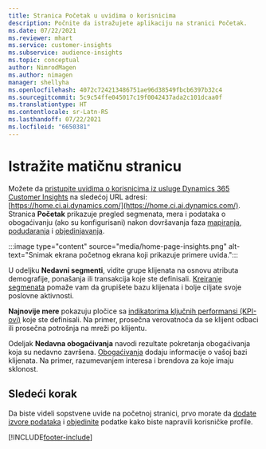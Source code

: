 ```yaml
---
title: Stranica Početak u uvidima o korisnicima
description: Počnite da istražujete aplikaciju na stranici Početak.
ms.date: 07/22/2021
ms.reviewer: mhart
ms.service: customer-insights
ms.subservice: audience-insights
ms.topic: conceptual
author: NimrodMagen
ms.author: nimagen
manager: shellyha
ms.openlocfilehash: 4072c724213486751ae96d38549fbcb6397b32c4
ms.sourcegitcommit: 5c9c54ffe045017c19f0042437ada2c101dcaa0f
ms.translationtype: HT
ms.contentlocale: sr-Latn-RS
ms.lasthandoff: 07/22/2021
ms.locfileid: "6650381"
---
```

# <a name="explore-the-home-page"></a>Istražite matičnu stranicu

Možete da [pristupite uvidima o korisnicima iz usluge Dynamics 365 Customer Insights](https://home.ci.ai.dynamics.com/) na sledećoj URL adresi: [https://home.ci.ai.dynamics.com/](https://home.ci.ai.dynamics.com/).
Stranica **Početak** prikazuje pregled segmenata, mera i podataka o obogaćivanju (ako su konfigurisani) nakon dovršavanja faza [mapiranja](map-entities.md), [podudaranja](match-entities.md) i [objedinjavanja](merge-entities.md).

:::image type="content" source="media/home-page-insights.png" alt-text="Snimak ekrana početnog ekrana koji prikazuje primere uvida.":::

U odeljku **Nedavni segmenti**, vidite grupe klijenata na osnovu atributa demografije, ponašanja ili transakcija koje ste definisali. [Kreiranje segmenata](segments.md) pomaže vam da grupišete bazu klijenata i bolje ciljate svoje poslovne aktivnosti.

**Najnovije mere** pokazuju pločice sa [indikatorima ključnih performansi (KPI-ovi)](measures.md) koje ste definisali. Na primer, prosečna verovatnoća da se klijent odbaci ili prosečna potrošnja na mreži po klijentu.

Odeljak **Nedavna obogaćivanja** navodi rezultate pokretanja obogaćivanja koja su nedavno završena. [Obogaćivanja](enrichment-hub.md) dodaju informacije o vašoj bazi klijenata. Na primer, razumevanjem interesa i brendova za koje imaju sklonost.

## <a name="next-step"></a>Sledeći korak

Da biste videli sopstvene uvide na početnoj stranici, prvo morate da [dodate izvore podataka](data-sources.md) i [objedinite](data-unification.md) podatke kako biste napravili korisničke profile.

[!INCLUDE[footer-include](../includes/footer-banner.md)]